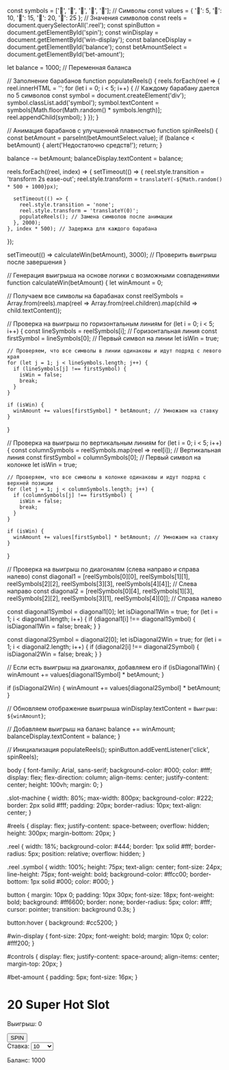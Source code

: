 const symbols = ['🍒', '🍋', '🍇', '🔔', '🍉']; // Символы
const values = { '🍒': 5, '🍋': 10, '🍇': 15, '🔔': 20, '🍉': 25 }; // Значения символов
const reels = document.querySelectorAll('.reel');
const spinButton = document.getElementById('spin');
const winDisplay = document.getElementById('win-display');
const balanceDisplay = document.getElementById('balance');
const betAmountSelect = document.getElementById('bet-amount');

let balance = 1000; // Переменная баланса

// Заполнение барабанов
function populateReels() {
  reels.forEach(reel => {
    reel.innerHTML = '';
    for (let i = 0; i < 5; i++) {  // Каждому барабану дается по 5 символов
      const symbol = document.createElement('div');
      symbol.classList.add('symbol');
      symbol.textContent = symbols[Math.floor(Math.random() * symbols.length)];
      reel.appendChild(symbol);
    }
  });
}

// Анимация барабанов с улучшенной плавностью
function spinReels() {
  const betAmount = parseInt(betAmountSelect.value);
  if (balance < betAmount) {
    alert('Недостаточно средств!');
    return;
  }

  balance -= betAmount;
  balanceDisplay.textContent = balance;

  reels.forEach((reel, index) => {
    setTimeout(() => {
      reel.style.transition = 'transform 2s ease-out';
      reel.style.transform = `translateY(-${Math.random() * 500 + 1000}px)`;

      setTimeout(() => {
        reel.style.transition = 'none';
        reel.style.transform = 'translateY(0)';
        populateReels(); // Замена символов после анимации
      }, 2000);
    }, index * 500); // Задержка для каждого барабана
  });

  setTimeout(() => calculateWin(betAmount), 3000); // Проверить выигрыш после завершения
}

// Генерация выигрыша на основе логики с возможными совпадениями
function calculateWin(betAmount) {
  let winAmount = 0;

  // Получаем все символы на барабанах
  const reelSymbols = Array.from(reels).map(reel => Array.from(reel.children).map(child => child.textContent));

  // Проверка на выигрыш по горизонтальным линиям
  for (let i = 0; i < 5; i++) {
    const lineSymbols = reelSymbols[i]; // Горизонтальная линия
    const firstSymbol = lineSymbols[0]; // Первый символ на линии
    let isWin = true;

    // Проверяем, что все символы в линии одинаковы и идут подряд с левого края
    for (let j = 1; j < lineSymbols.length; j++) {
      if (lineSymbols[j] !== firstSymbol) {
        isWin = false;
        break;
      }
    }

    if (isWin) {
      winAmount += values[firstSymbol] * betAmount; // Умножаем на ставку
    }
  }

  // Проверка на выигрыш по вертикальным линиям
  for (let i = 0; i < 5; i++) {
    const columnSymbols = reelSymbols.map(reel => reel[i]); // Вертикальная линия
    const firstSymbol = columnSymbols[0]; // Первый символ на колонке
    let isWin = true;

    // Проверяем, что все символы в колонке одинаковы и идут подряд с верхней позиции
    for (let j = 1; j < columnSymbols.length; j++) {
      if (columnSymbols[j] !== firstSymbol) {
        isWin = false;
        break;
      }
    }

    if (isWin) {
      winAmount += values[firstSymbol] * betAmount; // Умножаем на ставку
    }
  }

  // Проверка на выигрыш по диагоналям (слева направо и справа налево)
  const diagonal1 = [reelSymbols[0][0], reelSymbols[1][1], reelSymbols[2][2], reelSymbols[3][3], reelSymbols[4][4]]; // Слева направо
  const diagonal2 = [reelSymbols[0][4], reelSymbols[1][3], reelSymbols[2][2], reelSymbols[3][1], reelSymbols[4][0]]; // Справа налево

  const diagonal1Symbol = diagonal1[0];
  let isDiagonal1Win = true;
  for (let i = 1; i < diagonal1.length; i++) {
    if (diagonal1[i] !== diagonal1Symbol) {
      isDiagonal1Win = false;
      break;
    }
  }

  const diagonal2Symbol = diagonal2[0];
  let isDiagonal2Win = true;
  for (let i = 1; i < diagonal2.length; i++) {
    if (diagonal2[i] !== diagonal2Symbol) {
      isDiagonal2Win = false;
      break;
    }
  }

  // Если есть выигрыш на диагоналях, добавляем его
  if (isDiagonal1Win) {
    winAmount += values[diagonal1Symbol] * betAmount;
  }

  if (isDiagonal2Win) {
    winAmount += values[diagonal2Symbol] * betAmount;
  }

  // Обновляем отображение выигрыша
  winDisplay.textContent = `Выигрыш: ${winAmount}`;

  // Добавляем выигрыш на баланс
  balance += winAmount;
  balanceDisplay.textContent = balance;
}

// Инициализация
populateReels();
spinButton.addEventListener('click', spinReels);


body {
  font-family: Arial, sans-serif;
  background-color: #000;
  color: #fff;
  display: flex;
  flex-direction: column;
  align-items: center;
  justify-content: center;
  height: 100vh;
  margin: 0;
}

.slot-machine {
  width: 80%;
  max-width: 800px;
  background-color: #222;
  border: 2px solid #fff;
  padding: 20px;
  border-radius: 10px;
  text-align: center;
}

#reels {
  display: flex;
  justify-content: space-between;
  overflow: hidden;
  height: 300px;
  margin-bottom: 20px;
}

.reel {
  width: 18%;
  background-color: #444;
  border: 1px solid #fff;
  border-radius: 5px;
  position: relative;
  overflow: hidden;
}

.reel .symbol {
  width: 100%;
  height: 75px;
  text-align: center;
  font-size: 24px;
  line-height: 75px;
  font-weight: bold;
  background-color: #ffcc00;
  border-bottom: 1px solid #000;
  color: #000;
}

button {
  margin: 10px 0;
  padding: 10px 30px;
  font-size: 18px;
  font-weight: bold;
  background: #ff6600;
  border: none;
  border-radius: 5px;
  color: #fff;
  cursor: pointer;
  transition: background 0.3s;
}

button:hover {
  background: #cc5200;
}

#win-display {
  font-size: 20px;
  font-weight: bold;
  margin: 10px 0;
  color: #fff200;
}

#controls {
  display: flex;
  justify-content: space-around;
  align-items: center;
  margin-top: 20px;
}

#bet-amount {
  padding: 5px;
  font-size: 16px;
}


<!DOCTYPE html>
<html lang="en">
<head>
  <meta charset="UTF-8">
  <meta name="viewport" content="width=device-width, initial-scale=1.0">
  <title>20 Super Hot Slot</title>
  <link rel="stylesheet" href="styles.css">
</head>
<body>
  <div class="slot-machine">
    <h1>20 Super Hot Slot</h1>
    <div id="reels">
      <div class="reel" id="reel1"></div>
      <div class="reel" id="reel2"></div>
      <div class="reel" id="reel3"></div>
      <div class="reel" id="reel4"></div>
      <div class="reel" id="reel5"></div>
    </div>
    <p id="win-display">Выигрыш: 0</p>
    <button id="spin">SPIN</button>
    <div id="controls">
      <label for="bet-amount">Ставка:</label>
      <select id="bet-amount">
        <option value="10">10</option>
        <option value="50">50</option>
        <option value="100">100</option>
        <option value="500">500</option>
        <option value="1000">1000</option>
        <option value="2000">2000</option>
        <option value="5000">5000</option>
      </select>
      <p>Баланс: <span id="balance">1000</span></p>
    </div>
  </div>
  <script src="script.js"></script>
</body>
</html>
